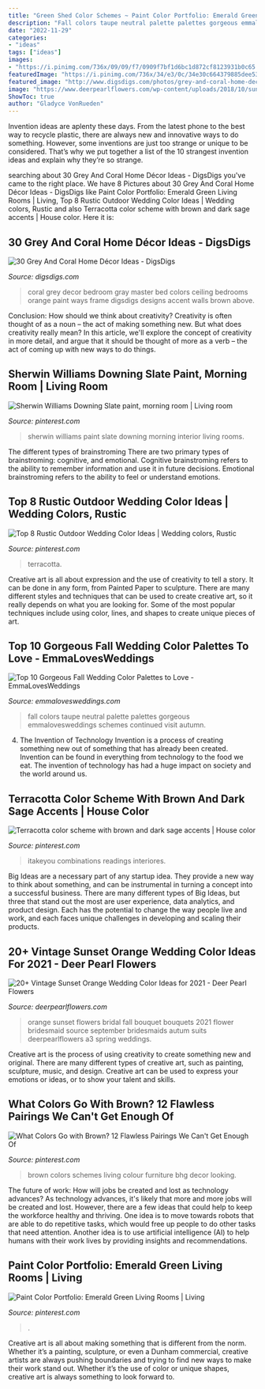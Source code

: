 ```yaml
---
title: "Green Shed Color Schemes ~ Paint Color Portfolio: Emerald Green Living Rooms"
description: "Fall colors taupe neutral palette palettes gorgeous emmalovesweddings schemes continued visit autumn"
date: "2022-11-29"
categories:
- "ideas"
tags: ["ideas"]
images:
- "https://i.pinimg.com/736x/09/09/f7/0909f7bf1d6bc1d872cf8123931b0c65.jpg"
featuredImage: "https://i.pinimg.com/736x/34/e3/0c/34e30c664379885dee53a04159e60fba.jpg"
featured_image: "http://www.digsdigs.com/photos/grey-and-coral-home-decor-ideas-28-554x681.jpg"
image: "https://www.deerpearlflowers.com/wp-content/uploads/2018/10/sunset-orange-red-greenery-wedding-bouquet11.jpg"
ShowToc: true
author: "Gladyce VonRueden"
---
```



Invention ideas are aplenty these days. From the latest phone to the best way to recycle plastic, there are always new and innovative ways to do something. However, some inventions are just too strange or unique to be considered. That’s why we put together a list of the 10 strangest invention ideas and explain why they’re so strange.

	

		
searching about 30 Grey And Coral Home Décor Ideas - DigsDigs you've came to the right place. We have 8 Pictures about 30 Grey And Coral Home Décor Ideas - DigsDigs like Paint Color Portfolio: Emerald Green Living Rooms | Living, Top 8 Rustic Outdoor Wedding Color Ideas | Wedding colors, Rustic and also Terracotta color scheme with brown and dark sage accents | House color. Here it is:
		
    
## 30 Grey And Coral Home Décor Ideas - DigsDigs

<img loading=lazy src="http://www.digsdigs.com/photos/grey-and-coral-home-decor-ideas-28-554x681.jpg" onerror="this.onerror=null;this.src='https://tse4.mm.bing.net/th?id=OIP.K5KcgHF5U9md7EQE4Dk2XgHaJG&amp;pid=15.1';" alt="30 Grey And Coral Home Décor Ideas - DigsDigs">

_Source: digsdigs.com_

>coral grey decor bedroom gray master bed colors ceiling bedrooms orange paint ways frame digsdigs designs accent walls brown above. 

	

Conclusion: How should we think about creativity?
Creativity is often thought of as a noun – the act of making something new. But what does creativity really mean? In this article, we'll explore the concept of creativity in more detail, and argue that it should be thought of more as a verb – the act of coming up with new ways to do things.

    
## Sherwin Williams Downing Slate Paint, Morning Room | Living Room

<img loading=lazy src="https://i.pinimg.com/736x/3e/7a/99/3e7a9972374e484cac036ecd2d820cc8.jpg" onerror="this.onerror=null;this.src='https://tse2.mm.bing.net/th?id=OIP.C3K-L5Nf2QUEB5fTecNfCgHaFF&amp;pid=15.1';" alt="Sherwin Williams Downing Slate paint, morning room | Living room">

_Source: pinterest.com_

>sherwin williams paint slate downing morning interior living rooms. 

	

The different types of brainstroming
There are two primary types of brainstroming: cognitive, and emotional. Cognitive brainstroming refers to the ability to remember information and use it in future decisions. Emotional brainstroming refers to the ability to feel or understand emotions.

    
## Top 8 Rustic Outdoor Wedding Color Ideas | Wedding Colors, Rustic

<img loading=lazy src="https://i.pinimg.com/736x/09/09/f7/0909f7bf1d6bc1d872cf8123931b0c65.jpg" onerror="this.onerror=null;this.src='https://tse3.mm.bing.net/th?id=OIP.peP_i7hJozKb1JFdcKlxgQHaN8&amp;pid=15.1';" alt="Top 8 Rustic Outdoor Wedding Color Ideas | Wedding colors, Rustic">

_Source: pinterest.com_

>terracotta. 

	

Creative art is all about expression and the use of creativity to tell a story. It can be done in any form, from Painted Paper to sculpture. There are many different styles and techniques that can be used to create creative art, so it really depends on what you are looking for. Some of the most popular techniques include using color, lines, and shapes to create unique pieces of art.

    
## Top 10 Gorgeous Fall Wedding Color Palettes To Love - EmmaLovesWeddings

<img loading=lazy src="http://emmalovesweddings.com/wp-content/uploads/2018/04/taupe-and-green-neutral-wedding-colors-for-fall.jpg" onerror="this.onerror=null;this.src='https://tse4.mm.bing.net/th?id=OIP.1-YqQPv41vHVh5q5OmTQYAHaQ0&amp;pid=15.1';" alt="Top 10 Gorgeous Fall Wedding Color Palettes to Love - EmmaLovesWeddings">

_Source: emmalovesweddings.com_

>fall colors taupe neutral palette palettes gorgeous emmalovesweddings schemes continued visit autumn. 

	

4. The Invention of Technology
Invention is a process of creating something new out of something that has already been created. Invention can be found in everything from technology to the food we eat. The invention of technology has had a huge impact on society and the world around us.

    
## Terracotta Color Scheme With Brown And Dark Sage Accents | House Color

<img loading=lazy src="https://i.pinimg.com/736x/c5/bd/3c/c5bd3cd91c354d918f1ef2f0df848079.jpg" onerror="this.onerror=null;this.src='https://tse1.mm.bing.net/th?id=OIP.pbpq0Um3wWS12ltXoqAqogHaOI&amp;pid=15.1';" alt="Terracotta color scheme with brown and dark sage accents | House color">

_Source: pinterest.com_

>itakeyou combinations readings interiores. 

	

Big Ideas are a necessary part of any startup idea. They provide a new way to think about something, and can be instrumental in turning a concept into a successful business. There are many different types of Big Ideas, but three that stand out the most are user experience, data analytics, and product design. Each has the potential to change the way people live and work, and each faces unique challenges in developing and scaling their products.

    
## 20+ Vintage Sunset Orange Wedding Color Ideas For 2021 - Deer Pearl Flowers

<img loading=lazy src="https://www.deerpearlflowers.com/wp-content/uploads/2018/10/sunset-orange-red-greenery-wedding-bouquet11.jpg" onerror="this.onerror=null;this.src='https://tse2.mm.bing.net/th?id=OIP.iaP_t-CKDScpTrdc_fO5sgHaJ4&amp;pid=15.1';" alt="20+ Vintage Sunset Orange Wedding Color Ideas for 2021 - Deer Pearl Flowers">

_Source: deerpearlflowers.com_

>orange sunset flowers bridal fall bouquet bouquets 2021 flower bridesmaid source september bridesmaids autum suits deerpearlflowers a3 spring weddings. 

	

Creative art is the process of using creativity to create something new and original. There are many different types of creative art, such as painting, sculpture, music, and design. Creative art can be used to express your emotions or ideas, or to show your talent and skills.

    
## What Colors Go With Brown? 12 Flawless Pairings We Can&#039;t Get Enough Of

<img loading=lazy src="https://i.pinimg.com/736x/51/bb/03/51bb03058b7efef725a2866214c97330.jpg" onerror="this.onerror=null;this.src='https://tse3.mm.bing.net/th?id=OIP.G1B3NT5vHwZr2xEfqrvz6gHaK4&amp;pid=15.1';" alt="What Colors Go with Brown? 12 Flawless Pairings We Can&#039;t Get Enough Of">

_Source: pinterest.com_

>brown colors schemes living colour furniture bhg decor looking. 

	

The future of work: How will jobs be created and lost as technology advances?
As technology advances, it's likely that more and more jobs will be created and lost. However, there are a few ideas that could help to keep the workforce healthy and thriving. One idea is to move towards robots that are able to do repetitive tasks, which would free up people to do other tasks that need attention. Another idea is to use artificial intelligence (AI) to help humans with their work lives by providing insights and recommendations.

    
## Paint Color Portfolio: Emerald Green Living Rooms | Living

<img loading=lazy src="https://i.pinimg.com/736x/34/e3/0c/34e30c664379885dee53a04159e60fba.jpg" onerror="this.onerror=null;this.src='https://tse3.mm.bing.net/th?id=OIP.Q1GhmnrOi4o4iVJzynrekAHaLK&amp;pid=15.1';" alt="Paint Color Portfolio: Emerald Green Living Rooms | Living">

_Source: pinterest.com_

>. 

	

Creative art is all about making something that is different from the norm. Whether it’s a painting, sculpture, or even a Dunham commercial, creative artists are always pushing boundaries and trying to find new ways to make their work stand out. Whether it’s the use of color or unique shapes, creative art is always something to look forward to.

